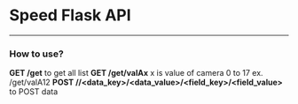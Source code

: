 # Speed Flask API
---
### How to use?
**GET /get** to get all list
**GET /get/valAx** x is value of camera 0 to 17 ex. /get/valA12
**POST /<measurement>/<data_key>/<data_value>/<field_key>/<field_value>** to POST data